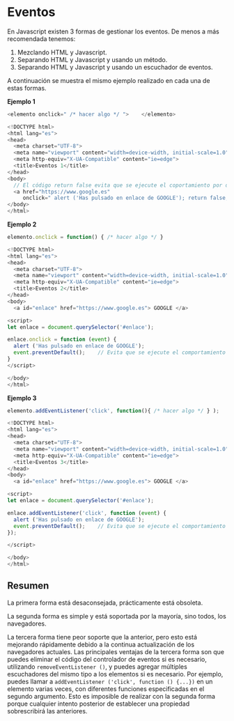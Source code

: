 # Eventos

En Javascript existen 3 formas de gestionar los eventos. De menos a más recomendada tenemos:

1. Mezclando HTML y Javascript.
2. Separando HTML y Javascript y usando un método.
3. Separando HTML y Javascript y usando un escuchador de eventos. 

A continuación se muestra el mismo ejemplo realizado en cada una de estas formas.

**Ejemplo 1**

```javascript
<elemento onclick=" /* hacer algo */ ">    </elemento> 
```

```javascript
<!DOCTYPE html>
<html lang="es">
<head>
  <meta charset="UTF-8">
  <meta name="viewport" content="width=device-width, initial-scale=1.0">
  <meta http-equiv="X-UA-Compatible" content="ie=edge">
  <title>Eventos 1</title>
</head>
<body>
  // El código return false evita que se ejecute el coportamiento por defecto
  <a href="https://www.google.es" 
     onclick=" alert ('Has pulsado en enlace de GOOGLE'); return false; "> GOOGLE </a>
</body>
</html>
```

**Ejemplo 2**

```javascript
elemento.onclick = function() { /* hacer algo */ }
```

```javascript
<!DOCTYPE html>
<html lang="es">
<head>
  <meta charset="UTF-8">
  <meta name="viewport" content="width=device-width, initial-scale=1.0">
  <meta http-equiv="X-UA-Compatible" content="ie=edge">
  <title>Eventos 2</title>
</head>
<body>
  <a id="enlace" href="https://www.google.es"> GOOGLE </a>

<script>
let enlace = document.querySelector('#enlace');

enlace.onclick = function (event) {
  alert ('Has pulsado en enlace de GOOGLE');
  event.preventDefault();    // Evita que se ejecute el comportamiento por defecto
}
</script>

</body>
</html>
```

**Ejemplo 3**

```javascript
elemento.addEventListener('click', function(){ /* hacer algo */ } );
```

```javascript
<!DOCTYPE html>
<html lang="es">
<head>
  <meta charset="UTF-8">
  <meta name="viewport" content="width=device-width, initial-scale=1.0">
  <meta http-equiv="X-UA-Compatible" content="ie=edge">
  <title>Eventos 3</title>
</head>
<body>
  <a id="enlace" href="https://www.google.es"> GOOGLE </a>

<script>
let enlace = document.querySelector('#enlace');

enlace.addEventListener('click', function (event) {
  alert ('Has pulsado en enlace de GOOGLE');
  event.preventDefault();    // Evita que se ejecute el comportamiento por defecto
});

</script>

</body>
</html>
```

## Resumen

La primera forma está desaconsejada, prácticamente está obsoleta.

La segunda forma es simple y está soportada por la mayoría, sino todos, los navegadores.

La tercera forma tiene peor soporte que la anterior, pero esto está mejorando rápidamente debido a la continua actualización de los navegadores actuales. Las principales ventajas de la tercera forma son que puedes eliminar el código del controlador de eventos si es necesario, utilizando `removeEventListener ()`, y puedes agregar múltiples escuchadores del mismo tipo a los elementos si es necesario. Por ejemplo, puedes llamar a `addEventListener ('click', function () {...})` en un elemento varias veces, con diferentes funciones especificadas en el segundo argumento. Esto es imposible de realizar con la segunda forma porque cualquier intento posterior de establecer una propiedad sobrescribirá las anteriores.

